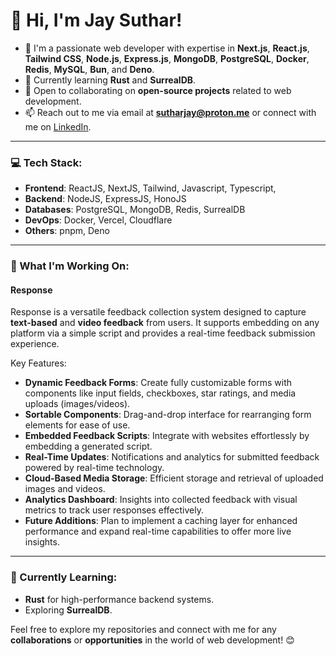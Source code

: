 # 👋 Hi, I'm Jay Suthar!

- 👀 I'm a passionate web developer with expertise in **Next.js**, **React.js**, **Tailwind CSS**, **Node.js**, **Express.js**,  **MongoDB**, **PostgreSQL**, **Docker**, **Redis**, **MySQL**, **Bun**, and **Deno**.
- 🌱 Currently learning **Rust** and **SurrealDB**.
- 🤜 Open to collaborating on **open-source projects** related to web development.
- 📫 Reach out to me via email at **[sutharjay@proton.me](mailto:sutharjay@proton.me)** or connect with me on [LinkedIn](https://www.linkedin.com/in/sutharjay1/).

---

### 💻 Tech Stack:
- **Frontend**: ReactJS, NextJS, Tailwind, Javascript, Typescript,  
- **Backend**: NodeJS, ExpressJS, HonoJS
- **Databases**: PostgreSQL, MongoDB, Redis, SurrealDB
- **DevOps**: Docker, Vercel, Cloudflare
- **Others**: pnpm, Deno

---
### 🚀 What I'm Working On:

#### **Response**

Response is a versatile feedback collection system designed to capture **text-based** and **video feedback** from users. It supports embedding on any platform via a simple script and provides a real-time feedback submission experience.

Key Features:

-   **Dynamic Feedback Forms**: Create fully customizable forms with components like input fields, checkboxes, star ratings, and media uploads (images/videos).
-   **Sortable Components**: Drag-and-drop interface for rearranging form elements for ease of use.
-   **Embedded Feedback Scripts**: Integrate with websites effortlessly by embedding a generated script.
-   **Real-Time Updates**: Notifications and analytics for submitted feedback powered by real-time technology.
-   **Cloud-Based Media Storage**: Efficient storage and retrieval of uploaded images and videos.
-   **Analytics Dashboard**: Insights into collected feedback with visual metrics to track user responses effectively.
-   **Future Additions**: Plan to implement a caching layer for enhanced performance and expand real-time capabilities to offer more live insights. 

---

### 🌱 Currently Learning:
- **Rust** for high-performance backend systems.
- Exploring **SurrealDB**.

Feel free to explore my repositories and connect with me for any **collaborations** or **opportunities** in the world of web development! 😊
